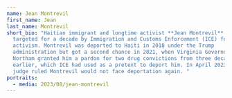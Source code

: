 ```yaml
---
name: Jean Montrevil
first_name: Jean
last_name: Montrevil
short_bio: "Haitian immigrant and longtime activist **Jean Montrevil** has been
  targeted for a decade by Immigration and Customs Enforcement (ICE) for his
  activism. Montrevil was deported to Haiti in 2018 under the Trump
  administration but got a second chance in 2021, when Virginia Governor Ralph
  Northam granted him a pardon for two drug convictions from three decades
  earlier, which ICE had used as a pretext to deport him. In April 2023, a U.S.
  judge ruled Montrevil would not face deportation again. "
portraits:
  - media: 2023/08/jean-montrevil
---
```


